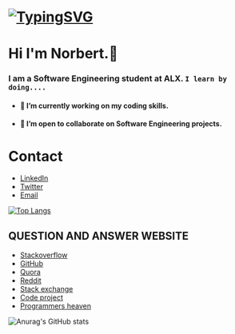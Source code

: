 # [![TypingSVG](https://readme-typing-svg.demolab.com?lines=Hey!+You+Are+Welcome+To+My+Profile;My+Name+Is+NORBERT+MCK;I+Am+Passionate+About+Coding;I+Learn+By+Doing)](https://git.io/typing-svg)
# Hi I'm Norbert.👋

### I am a Software Engineering student at ALX. `I learn by doing....`

- #### 🔭 I’m currently working on my coding skills.
- #### 👯 I’m open to collaborate on Software Engineering projects.

# Contact 
* [LinkedIn](https://www.linkedin.com/in/dovi-norbert-133a97248/)
* [Twitter](https://twitter.com/RichyRRoy?t=191CQwarznKEuoJ7T6tN_Q&s=09)
* [Email](dovinorbert@gmail.com)

[![Top Langs](https://github-readme-stats.vercel.app/api/top-langs/?username=Lordwill1&layout=compact)](https://github.com/Lordwill1/github-readme-stats)

## QUESTION AND ANSWER WEBSITE 
* [Stackoverflow](https://Stackoverflow.com/)
* [GitHub](https://github.com/)
* [Quora](https://quora.com/)
* [Reddit](https://reddit.com/)
* [Stack exchange](https://Stackexchange.com/)
* [Code project](https://codeproject.com/)
* [Programmers heaven](https://programmersheaven.com/)

![Anurag's GitHub stats](https://github-readme-stats.vercel.app/api?username=Norber01&show_icons=true&theme=radical)



